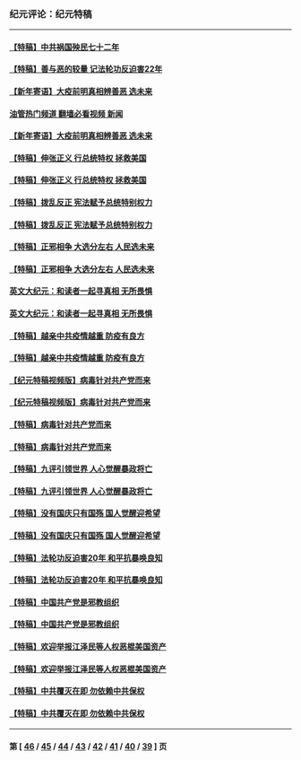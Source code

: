 ### 纪元评论：纪元特稿
---
#### [【特稿】中共祸国殃民七十二年](../../pages/nsc424/n13272607.md?10290330) 
#### [【特稿】善与恶的较量 记法轮功反迫害22年](../../pages/nsc424/n13086597.md?10290330) 
#### [【新年寄语】大疫前明真相辨善恶 选未来](../../pages/nsc424/n12660855.md?10290330) 
#### [油管热门频道 翻墙必看视频 新闻](ok?10290330)
#### [【新年寄语】大疫前明真相辨善恶 选未来](../../pages/nsc424/n12660855.md?10290330) 
#### [【特稿】伸张正义 行总统特权 拯救美国](../../pages/nsc424/n12616806.md?10290330) 
#### [【特稿】伸张正义 行总统特权 拯救美国](../../pages/nsc424/n12616806.md?10290330) 
#### [【特稿】拨乱反正 宪法赋予总统特别权力](../../pages/nsc424/n12598306.md?10290330) 
#### [【特稿】拨乱反正 宪法赋予总统特别权力](../../pages/nsc424/n12598306.md?10290330) 
#### [【特稿】正邪相争 大选分左右 人民选未来](../../pages/nsc424/n12545208.md?10290330) 
#### [【特稿】正邪相争 大选分左右 人民选未来](../../pages/nsc424/n12545208.md?10290330) 
#### [英文大纪元：和读者一起寻真相 无所畏惧](../../pages/nsc424/n12542027.md?10290330) 
#### [英文大纪元：和读者一起寻真相 无所畏惧](../../pages/nsc424/n12542027.md?10290330) 
#### [【特稿】越亲中共疫情越重 防疫有良方](../../pages/nsc424/n12042989.md?10290330) 
#### [【特稿】越亲中共疫情越重 防疫有良方](../../pages/nsc424/n12042989.md?10290330) 
#### [【纪元特稿视频版】病毒针对共产党而来](../../pages/nsc424/n11977328.md?10290330) 
#### [【纪元特稿视频版】病毒针对共产党而来](../../pages/nsc424/n11977328.md?10290330) 
#### [【特稿】病毒针对共产党而来](../../pages/nsc424/n11928818.md?10290330) 
#### [【特稿】病毒针对共产党而来](../../pages/nsc424/n11928818.md?10290330) 
#### [【特稿】九评引领世界 人心觉醒暴政将亡](../../pages/nsc424/n11660496.md?10290330) 
#### [【特稿】九评引领世界 人心觉醒暴政将亡](../../pages/nsc424/n11660496.md?10290330) 
#### [【特稿】没有国庆只有国殇 国人觉醒迎希望](../../pages/nsc424/n11549354.md?10290330) 
#### [【特稿】没有国庆只有国殇 国人觉醒迎希望](../../pages/nsc424/n11549354.md?10290330) 
#### [【特稿】法轮功反迫害20年 和平抗暴唤良知](../../pages/nsc424/n11389135.md?10290330) 
#### [【特稿】法轮功反迫害20年 和平抗暴唤良知](../../pages/nsc424/n11389135.md?10290330) 
#### [【特稿】中国共产党是邪教组织](../../pages/nsc424/n11355551.md?10290330) 
#### [【特稿】中国共产党是邪教组织](../../pages/nsc424/n11355551.md?10290330) 
#### [【特稿】欢迎举报江泽民等人权恶棍美国资产](../../pages/nsc424/n11303040.md?10290330) 
#### [【特稿】欢迎举报江泽民等人权恶棍美国资产](../../pages/nsc424/n11303040.md?10290330) 
#### [【特稿】中共覆灭在即 勿依赖中共保权](../../pages/nsc424/n11278510.md?10290330) 
#### [【特稿】中共覆灭在即 勿依赖中共保权](../../pages/nsc424/n11278510.md?10290330) 

---
#### 第 [ [46](./46.md?10290330) / [45](./45.md?10290330) / [44](./44.md?10290330) / [43](./43.md?10290330) / [42](./42.md?10290330) / [41](./41.md?10290330) / [40](./40.md?10290330) / [39](./39.md?10290330) ] 页
